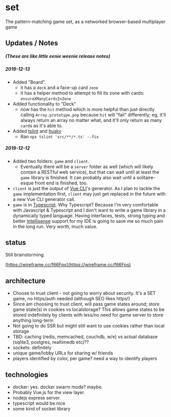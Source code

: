 # set
The pattern-matching game set, as a networked browser-based multiplayer game

## Updates / Notes
##### (_These are like little eenie weenie release notes_)
##### 2019-12-13
* Added "Board".
    * it has a `deck` and a face-up card `zone`
    * it has a helper method to attempt to fill its zone with cards: `ensureXManyCardsInZone` 
* Added functionality to "Deck"
    * now has the `hit` method which is more helpful than just directly calling `Array.prototype.pop` because `hit` will "fail" differently; eg, it'll always return an array no matter what, and it'll only return as many `card`s as it's able to.
* Added [tslint](https://palantir.github.io/tslint/) and [husky](https://www.npmjs.com/package/husky)
    * Ran `npx tslint 'src/**/*.ts' --fix`  
    
##### 2019-12-12
* Added two folders: `game` and `client`.
    * Eventually there will be a `server` folder as well (which will likely contain a RESTful web service), but that can wait until at least the `game` library is finished. It can probably also wait until a solitaire-esque front end is finished, too.
* `client` is just the output of [Vue CLI](https://cli.vuejs.org/)'s generator. As I plan to tackle the `game` implementation first, `client` may just get replaced in the future with a new Vue CLI generator call.
* `game` is in [Typescript](https://www.typescriptlang.org/). Why Typescript? Because I'm very comfortable with Javascript & Typescript and I don't want to write a game library in a dynamically typed language. Having interfaces, tests, strong typing and better [Intellisense](https://en.wikipedia.org/wiki/Intelligent_code_completion) support for my IDE is going to save me so much pain in the long run. Very worth, much value.

## status
Still brainstorming. 

[https://wireframe.cc/f66Fps](https://wireframe.cc/f66Fps)

## architecture
* Choose to trust client - not going to worry about security. It's a SET game, no https/auth needed (although SEO likes https!)
* Since am choosing to trust client, will pass game states around; store game state(s) in cookies vs localstorage? This allows game states to be stored indefinitely by clients with less/no need for game server to store anything long-term
* Not going to do SSR but might still want to use cookies rather than local storage
* TBD: caching (redis, memcached, couchdb, w/e) vs actual database (sqlite3, postgres, realtimedb etc)??
* sockets: definitely
* unique game/lobby URLs for sharing w/ friends
* players identified by color, per game? need a way to identify players

## technologies
* docker: yes. docker swarm mode? maybe.
* Probably Vue.js for the view layer.
* nodejs express server. 
* typescript would be nice
* some kind of socket library
